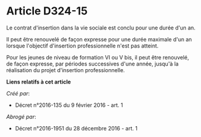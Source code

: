 # Article D324-15

Le contrat d'insertion dans la vie sociale est conclu pour une durée d'un an. 

Il peut être renouvelé de façon expresse pour une durée maximale d'un an lorsque l'objectif d'insertion professionnelle n'est
pas atteint. 

Pour les jeunes de niveau de formation VI ou V bis, il peut être renouvelé, de façon expresse, par périodes successives d'une
année, jusqu'à la réalisation du projet d'insertion professionnelle.

**Liens relatifs à cet article**

_Créé par_:

  - Décret n°2016-135 du 9 février 2016 - art. 1

_Abrogé par_:

  - Décret n°2016-1951 du 28 décembre 2016 - art. 1
